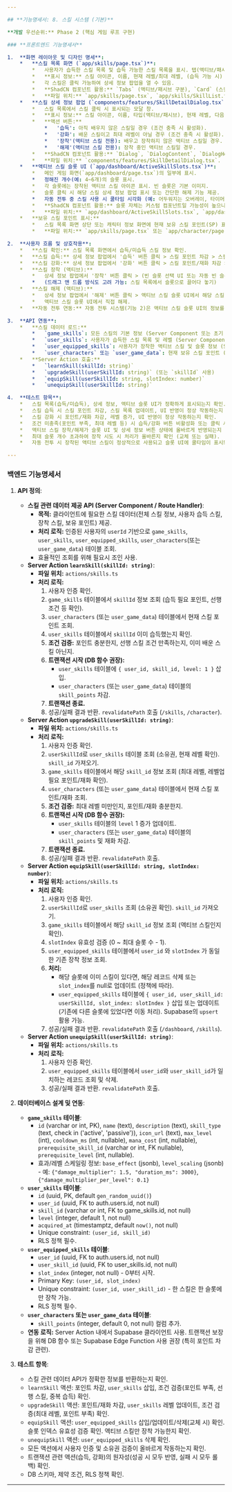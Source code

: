 ```yaml
---

## **기능명세서: 8. 스킬 시스템 (기본)**

**개발 우선순위:** Phase 2 (핵심 게임 루프 구현)

### **프론트엔드 기능명세서**

1.  **화면 레이아웃 및 디자인 명세**:
    *   **스킬 목록 화면 (`app/skills/page.tsx`)**:
        *   사용자가 습득한 스킬 목록 및 습득 가능한 스킬 목록을 표시. 탭(액티브/패시브) 또는 필터로 구분 가능.
        *   **표시 정보:** 스킬 아이콘, 이름, 현재 레벨/최대 레벨, (습득 가능 시) 필요 포인트/조건.
        *   각 스킬은 클릭 가능하여 상세 정보 팝업을 열 수 있음.
        *   **ShadCN 컴포넌트 활용:** `Tabs` (액티브/패시브 구분), `Card` (스킬 정보 요약), `Button` (습득/강화 액션 유도), `ScrollArea`.
        *   **파일 위치:** `app/skills/page.tsx`, `app/skills/SkillList.tsx`, `app/skills/SkillCard.tsx`.
    *   **스킬 상세 정보 팝업 (`components/features/SkillDetailDialog.tsx`)**:
        *   스킬 목록에서 스킬 클릭 시 표시되는 모달 창.
        *   **표시 정보:** 스킬 아이콘, 이름, 타입(액티브/패시브), 현재 레벨, 다음 레벨 효과(존재 시), 스킬 설명, 쿨타임(액티브), 필요 마나(액티브), 현재 레벨 효과 상세.
        *   **액션 버튼:**
            *   '습득': 아직 배우지 않은 스킬일 경우 (조건 충족 시 활성화).
            *   '강화': 배운 스킬이고 최대 레벨이 아닐 경우 (조건 충족 시 활성화). 필요 포인트/재화 표시.
            *   '장착'(액티브 스킬 전용): 배우고 장착하지 않은 액티브 스킬일 경우.
            *   '해제'(액티브 스킬 전용): 장착 중인 액티브 스킬일 경우.
        *   **ShadCN 컴포넌트 활용:** `Dialog`, `DialogContent`, `DialogHeader`, `DialogTitle`, `DialogDescription`, `DialogFooter`, `Button`, `Badge` (스킬 타입 표시), `Separator`.
        *   **파일 위치:** `components/features/SkillDetailDialog.tsx`.
    *   **액티브 스킬 슬롯 UI (`app/dashboard/ActiveSkillSlots.tsx`)**:
        *   메인 게임 화면(`app/dashboard/page.tsx`)의 일부에 표시.
        *   정해진 개수(예: 4~6개)의 슬롯 표시.
        *   각 슬롯에는 장착된 액티브 스킬 아이콘 표시. 빈 슬롯은 기본 이미지.
        *   슬롯 클릭 시 해당 스킬 상세 정보 팝업 표시 또는 간단한 해제 기능 제공.
        *   자동 전투 중 스킬 사용 시 쿨타임 시각화 (예: 어두워지는 오버레이, 타이머 텍스트).
        *   **ShadCN 컴포넌트 활용:** 슬롯 자체는 커스텀 컴포넌트일 가능성이 높으나, 쿨타임 표시에 `Progress` (변형) 또는 텍스트 활용 가능. 슬롯 배경 등에 `Card` 변형 사용 가능.
        *   **파일 위치:** `app/dashboard/ActiveSkillSlots.tsx`, `app/dashboard/SkillSlot.tsx`.
    *   **보유 스킬 포인트 표시:**
        *   스킬 목록 화면 상단 또는 캐릭터 정보 화면에 현재 보유 스킬 포인트(SP) 표시.
        *   **파일 위치:** `app/skills/page.tsx` 또는 `app/character/page.tsx`.

2.  **사용자 흐름 및 상호작용**:
    *   **스킬 확인:** 스킬 목록 화면에서 습득/미습득 스킬 정보 확인.
    *   **스킬 습득:** 상세 정보 팝업에서 '습득' 버튼 클릭 > 스킬 포인트 차감 > 스킬 목록 업데이트 (습득됨 표시, 레벨 1) > 보유 스킬 포인트 UI 업데이트.
    *   **스킬 강화:** 상세 정보 팝업에서 '강화' 버튼 클릭 > 스킬 포인트/재화 차감 > 스킬 레벨 증가 > 스킬 목록 및 상세 정보 UI 업데이트 > 보유 스킬 포인트 UI 업데이트.
    *   **스킬 장착 (액티브):**
        *   상세 정보 팝업에서 '장착' 버튼 클릭 > (빈 슬롯 선택 UI 또는 자동 빈 슬롯 찾기) > 해당 스킬이 액티브 스킬 슬롯 UI에 표시됨. 상세 정보 팝업 버튼 상태 변경 ('해제').
        *   (드래그 앤 드롭 방식도 고려 가능: 스킬 목록에서 슬롯으로 끌어다 놓기)
    *   **스킬 해제 (액티브):**
        *   상세 정보 팝업에서 '해제' 버튼 클릭 > 액티브 스킬 슬롯 UI에서 해당 스킬 제거. 상세 정보 팝업 버튼 상태 변경 ('장착').
        *   액티브 스킬 슬롯 UI에서 직접 해제.
    *   **자동 전투 연동:** 자동 전투 시스템(기능 2)은 액티브 스킬 슬롯 UI의 정보를 참조하여, 장착된 스킬을 쿨타임 및 조건에 따라 자동으로 사용. 사용 시 해당 스킬 슬롯 UI에 쿨타임 시각화 적용.

3.  **API 연동**:
    *   **스킬 데이터 로드:**
        *   `game_skills`: 모든 스킬의 기본 정보 (Server Component 또는 초기 fetch).
        *   `user_skills`: 사용자가 습득한 스킬 목록 및 레벨 (Server Component 또는 초기 fetch).
        *   `user_equipped_skills`: 사용자가 장착한 액티브 스킬 및 슬롯 정보 (Server Component 또는 초기 fetch).
        *   `user_characters` 또는 `user_game_data`: 현재 보유 스킬 포인트 (Server Component 또는 초기 fetch).
    *   **Server Action 호출:**
        *   `learnSkill(skillId: string)`
        *   `upgradeSkill(userSkillId: string)` (또는 `skillId` 사용)
        *   `equipSkill(userSkillId: string, slotIndex: number)`
        *   `unequipSkill(userSkillId: string)`

4.  **테스트 항목**:
    *   스킬 목록(습득/미습득), 상세 정보, 액티브 슬롯 UI가 정확하게 표시되는지 확인.
    *   스킬 습득 시 스킬 포인트 차감, 스킬 목록 업데이트, UI 반영이 정상 작동하는지 확인.
    *   스킬 강화 시 포인트/재화 차감, 레벨 증가, UI 반영이 정상 작동하는지 확인.
    *   조건 미충족(포인트 부족, 최대 레벨 등) 시 습득/강화 버튼 비활성화 또는 클릭 시 오류 메시지 표시 확인.
    *   액티브 스킬 장착/해제가 슬롯 UI 및 상세 정보 버튼 상태에 올바르게 반영되는지 확인.
    *   최대 슬롯 개수 초과하여 장착 시도 시 처리가 올바른지 확인 (교체 또는 실패).
    *   자동 전투 시 장착된 액티브 스킬이 정상적으로 사용되고 슬롯 UI에 쿨타임이 표시되는지 확인.

---
```


### **백엔드 기능명세서**

1.  **API 정의**:
    *   **스킬 관련 데이터 제공 API (Server Component / Route Handler)**:
        *   **목적:** 클라이언트에 필요한 스킬 데이터(전체 스킬 정보, 사용자 습득 스킬, 장착 스킬, 보유 포인트) 제공.
        *   **처리 로직:** 인증된 사용자의 `userId` 기반으로 `game_skills`, `user_skills`, `user_equipped_skills`, `user_characters`(또는 `user_game_data`) 테이블 조회.
        *   효율적인 조회를 위해 필요시 조인 사용.
    *   **Server Action `learnSkill(skillId: string)`**:
        *   **파일 위치:** `actions/skills.ts`
        *   **처리 로직:**
            1.  사용자 인증 확인.
            2.  `game_skills` 테이블에서 `skillId` 정보 조회 (습득 필요 포인트, 선행 조건 등 확인).
            3.  `user_characters` (또는 `user_game_data`) 테이블에서 현재 스킬 포인트 조회.
            4.  `user_skills` 테이블에서 `skillId` 이미 습득했는지 확인.
            5.  **조건 검증:** 포인트 충분한지, 선행 스킬 조건 만족하는지, 이미 배운 스킬 아닌지.
            6.  **트랜잭션 시작 (DB 함수 권장):**
                *   `user_skills` 테이블에 `{ user_id, skill_id, level: 1 }` 삽입.
                *   `user_characters` (또는 `user_game_data`) 테이블의 `skill_points` 차감.
            7.  **트랜잭션 종료.**
            8.  성공/실패 결과 반환. `revalidatePath` 호출 (`/skills`, `/character`).
    *   **Server Action `upgradeSkill(userSkillId: string)`**:
        *   **파일 위치:** `actions/skills.ts`
        *   **처리 로직:**
            1.  사용자 인증 확인.
            2.  `userSkillId`로 `user_skills` 테이블 조회 (소유권, 현재 레벨 확인). `skill_id` 가져오기.
            3.  `game_skills` 테이블에서 해당 `skill_id` 정보 조회 (최대 레벨, 레벨업 필요 포인트/재화 확인).
            4.  `user_characters` (또는 `user_game_data`) 테이블에서 현재 스킬 포인트/재화 조회.
            5.  **조건 검증:** 최대 레벨 미만인지, 포인트/재화 충분한지.
            6.  **트랜잭션 시작 (DB 함수 권장):**
                *   `user_skills` 테이블의 `level` 1 증가 업데이트.
                *   `user_characters` (또는 `user_game_data`) 테이블의 `skill_points` 및 재화 차감.
            7.  **트랜잭션 종료.**
            8.  성공/실패 결과 반환. `revalidatePath` 호출.
    *   **Server Action `equipSkill(userSkillId: string, slotIndex: number)`**:
        *   **파일 위치:** `actions/skills.ts`
        *   **처리 로직:**
            1.  사용자 인증 확인.
            2.  `userSkillId`로 `user_skills` 조회 (소유권 확인). `skill_id` 가져오기.
            3.  `game_skills` 테이블에서 해당 `skill_id` 정보 조회 (액티브 스킬인지 확인).
            4.  `slotIndex` 유효성 검증 (0 ~ 최대 슬롯 수 - 1).
            5.  `user_equipped_skills` 테이블에서 `user_id` 와 `slotIndex` 가 동일한 기존 장착 정보 조회.
            6.  **처리:**
                *   해당 슬롯에 이미 스킬이 있다면, 해당 레코드 삭제 또는 `slot_index`를 null로 업데이트 (정책에 따라).
                *   `user_equipped_skills` 테이블에 `{ user_id, user_skill_id: userSkillId, slot_index: slotIndex }` 삽입 또는 업데이트 (기존에 다른 슬롯에 있었다면 이동 처리). Supabase의 `upsert` 활용 가능.
            7.  성공/실패 결과 반환. `revalidatePath` 호출 (`/dashboard`, `/skills`).
    *   **Server Action `unequipSkill(userSkillId: string)`**:
        *   **파일 위치:** `actions/skills.ts`
        *   **처리 로직:**
            1.  사용자 인증 확인.
            2.  `user_equipped_skills` 테이블에서 `user_id`와 `user_skill_id`가 일치하는 레코드 조회 및 삭제.
            3.  성공/실패 결과 반환. `revalidatePath` 호출.

2.  **데이터베이스 설계 및 연동**:
    *   **`game_skills` 테이블**:
        *   `id` (varchar or int, PK), `name` (text), `description` (text), `skill_type` (text, check in ('active', 'passive')), `icon_url` (text), `max_level` (int), `cooldown_ms` (int, nullable), `mana_cost` (int, nullable), `prerequisite_skill_id` (varchar or int, FK nullable), `prerequisite_level` (int, nullable).
        *   효과/레벨 스케일링 정보: `base_effect` (jsonb), `level_scaling` (jsonb) - 예: `{"damage_multiplier": 1.5, "duration_ms": 3000}`, `{"damage_multiplier_per_level": 0.1}`
    *   **`user_skills` 테이블**:
        *   `id` (uuid, PK, default `gen_random_uuid()`)
        *   `user_id` (uuid, FK to auth.users.id, not null)
        *   `skill_id` (varchar or int, FK to game_skills.id, not null)
        *   `level` (integer, default 1, not null)
        *   `acquired_at` (timestamptz, default `now()`, not null)
        *   Unique constraint: `(user_id, skill_id)`
        *   RLS 정책 필수.
    *   **`user_equipped_skills` 테이블**:
        *   `user_id` (uuid, FK to auth.users.id, not null)
        *   `user_skill_id` (uuid, FK to user_skills.id, not null)
        *   `slot_index` (integer, not null) - 0부터 시작.
        *   Primary Key: `(user_id, slot_index)`
        *   Unique constraint: `(user_id, user_skill_id)` - 한 스킬은 한 슬롯에만 장착 가능.
        *   RLS 정책 필수.
    *   **`user_characters` 또는 `user_game_data` 테이블**:
        *   `skill_points` (integer, default 0, not null) 컬럼 추가.
    *   **연동 로직:** Server Action 내에서 Supabase 클라이언트 사용. 트랜잭션 보장을 위해 DB 함수 또는 Supabase Edge Function 사용 권장 (특히 포인트 차감 관련).

3.  **테스트 항목**:
    *   스킬 관련 데이터 API가 정확한 정보를 반환하는지 확인.
    *   `learnSkill` 액션: 포인트 차감, `user_skills` 삽입, 조건 검증(포인트 부족, 선행 스킬, 중복 습득) 확인.
    *   `upgradeSkill` 액션: 포인트/재화 차감, `user_skills` 레벨 업데이트, 조건 검증(최대 레벨, 포인트 부족) 확인.
    *   `equipSkill` 액션: `user_equipped_skills` 삽입/업데이트/삭제(교체 시) 확인. 슬롯 인덱스 유효성 검증 확인. 액티브 스킬만 장착 가능한지 확인.
    *   `unequipSkill` 액션: `user_equipped_skills` 삭제 확인.
    *   모든 액션에서 사용자 인증 및 소유권 검증이 올바르게 작동하는지 확인.
    *   트랜잭션 관련 액션(습득, 강화)의 원자성(성공 시 모두 반영, 실패 시 모두 롤백) 확인.
    *   DB 스키마, 제약 조건, RLS 정책 확인.

---
